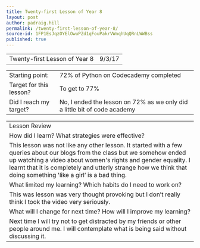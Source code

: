 ```yaml
---
title: Twenty-first Lesson of Year 8
layout: post
author: padraig.hill
permalink: /twenty-first-lesson-of-year-8/
source-id: 1FP1EsJqzOYElOwuPZd1qFouPakrVWnqhUqQRnLWWBss
published: true
---
```

<table>
  <tr>
    <td>Twenty-first Lesson of Year 8</td>
    <td>9/3/17</td>
  </tr>
</table>


<table>
  <tr>
    <td>Starting point:</td>
    <td>72% of Python on Codecademy completed</td>
  </tr>
  <tr>
    <td>Target for this lesson?</td>
    <td>To get to 77% </td>
  </tr>
  <tr>
    <td>Did I reach my target? </td>
    <td>No, I ended the lesson on 72% as we only did a little bit of code academy</td>
  </tr>
</table>


<table>
  <tr>
    <td>Lesson Review</td>
  </tr>
  <tr>
    <td>How did I learn? What strategies were effective? </td>
  </tr>
  <tr>
    <td>This lesson was not like any other lesson. It started with a few queries about our blogs from the class but we somehow ended up watching a video about women's rights and gender equality. I learnt that it is completely and utterly strange how we think that doing something 'like a girl’ is a bad thing.</td>
  </tr>
  <tr>
    <td>What limited my learning? Which habits do I need to work on? </td>
  </tr>
  <tr>
    <td>This was lesson was very thought provoking but I don’t really think I took the video very seriously. </td>
  </tr>
  <tr>
    <td>What will I change for next time? How will I improve my learning?</td>
  </tr>
  <tr>
    <td>Next time I will try not to get distracted by my friends or other people around me. I will contemplate what is being said without discussing it.</td>
  </tr>
</table>


